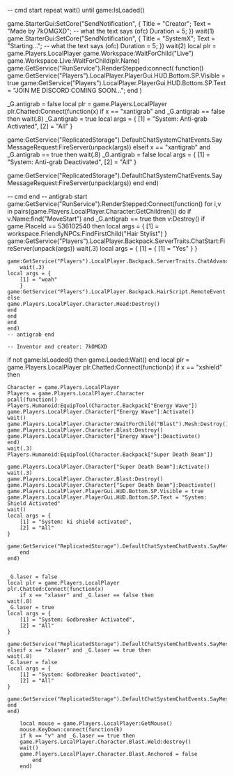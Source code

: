 -- cmd start
repeat wait() until game:IsLoaded()

game.StarterGui:SetCore("SendNotification", {
    Title = "Creator";
    Text = "Made by 7kOMGXD"; -- what the text says (ofc)
    Duration = 5;
})
wait(1)
game.StarterGui:SetCore("SendNotification", {
    Title = "SystemX";
    Text = "Starting..."; -- what the text says (ofc)
    Duration = 5;
})
wait(2)
local plr = game.Players.LocalPlayer
game.Workspace:WaitForChild("Live")
game.Workspace.Live:WaitForChild(plr.Name)
game:GetService("RunService").RenderStepped:connect(
    function()
        game:GetService("Players").LocalPlayer.PlayerGui.HUD.Bottom.SP.Visible = true
        game:GetService("Players").LocalPlayer.PlayerGui.HUD.Bottom.SP.Text = "JOIN ME DISCORD:COMING SOON...";
    end
)


_G.antigrab = false
local plr = game.Players.LocalPlayer
plr.Chatted:Connect(function(x)
    if x == "xantigrab" and _G.antigrab == false then
wait(.8)
_G.antigrab = true
local args = {
    [1] = "System: Anti-grab Activated",
    [2] = "All"
}

game:GetService("ReplicatedStorage").DefaultChatSystemChatEvents.SayMessageRequest:FireServer(unpack(args))
elseif x == "xantigrab" and _G.antigrab == true then
wait(.8)
_G.antigrab = false
local args = {
    [1] = "System: Anti-grab Deactivated",
    [2] = "All"
}

game:GetService("ReplicatedStorage").DefaultChatSystemChatEvents.SayMessageRequest:FireServer(unpack(args))
end
end)


-- cmd end
-- antigrab start
game:GetService("RunService").RenderStepped:Connect(function()
    for i,v in pairs(game.Players.LocalPlayer.Character:GetChildren()) do 
    if v.Name:find("MoveStart") and _G.antigrab == true then
        v:Destroy()
    if game.PlaceId == 536102540 then
     local args = {
        [1] = workspace.FriendlyNPCs:FindFirstChild("Hair Stylist")
        }
    game:GetService("Players").LocalPlayer.Backpack.ServerTraits.ChatStart:FireServer(unpack(args))
        wait(.3)
    local args = {
        [1] = {
                [1] = "Yes"
            }
        }
    
    game:GetService("Players").LocalPlayer.Backpack.ServerTraits.ChatAdvance:FireServer(unpack(args))
        wait(.3)
    local args = {
        [1] = "woah"
        }
    game:GetService("Players").LocalPlayer.Backpack.HairScript.RemoteEvent:FireServer(unpack(args))
    else
    game.Players.LocalPlayer.Character.Head:Destroy()
    end
    end
    end
    end)
    -- antigrab end

    -- Inventor and creator: 7kOMGXD
if not game:IsLoaded() then
    game.Loaded:Wait()
    end 
    local plr = game.Players.LocalPlayer
    plr.Chatted:Connect(function(x)
        if x == "xshield" then
       
             
    Character = game.Players.LocalPlayer
    Players = game.Players.LocalPlayer.Character
    pcall(function()
    Players.Humanoid:EquipTool(Character.Backpack["Energy Wave"])
    game.Players.LocalPlayer.Character["Energy Wave"]:Activate()
    wait()
    game.Players.LocalPlayer.Character:WaitForChild("Blast").Mesh:Destroy()
    game.Players.LocalPlayer.Character.Blast:Destroy()
    game.Players.LocalPlayer.Character["Energy Wave"]:Deactivate()
    end)
    wait(.3)
    Players.Humanoid:EquipTool(Character.Backpack["Super Death Beam"])
    
    game.Players.LocalPlayer.Character["Super Death Beam"]:Activate()
    wait(.3)
    game.Players.LocalPlayer.Character.Blast:Destroy()
    game.Players.LocalPlayer.Character["Super Death Beam"]:Deactivate()
    game.Players.LocalPlayer.PlayerGui.HUD.Bottom.SP.Visible = true
    game.Players.LocalPlayer.PlayerGui.HUD.Bottom.SP.Text = "System: Shield Activated"
    wait()
    local args = {
        [1] = "System: ki shield activated",
        [2] = "All"
    }
    
    game:GetService("ReplicatedStorage").DefaultChatSystemChatEvents.SayMessageRequest:FireServer(unpack(args))
        end
    end)


    _G.laser = false
    local plr = game.Players.LocalPlayer
    plr.Chatted:Connect(function(x)
        if x == "xlaser" and _G.laser == false then
    wait(.8)
    _G.laser = true
    local args = {
        [1] = "System: Godbreaker Activated",
        [2] = "All"
    }
    
    game:GetService("ReplicatedStorage").DefaultChatSystemChatEvents.SayMessageRequest:FireServer(unpack(args))
    elseif x == "xlaser" and _G.laser == true then
    wait(.8)
    _G.laser = false
    local args = {
        [1] = "System: Godbreaker Deactivated",
        [2] = "All"
    }
    
    game:GetService("ReplicatedStorage").DefaultChatSystemChatEvents.SayMessageRequest:FireServer(unpack(args))
    end
    end)
        
        local mouse = game.Players.LocalPlayer:GetMouse()
        mouse.KeyDown:connect(function(k)
        if k == "v" and _G.laser == true then
        game.Players.LocalPlayer.Character.Blast.Weld:destroy()
        wait()
        game.Players.LocalPlayer.Character.Blast.Anchored = false
            end
        end)
